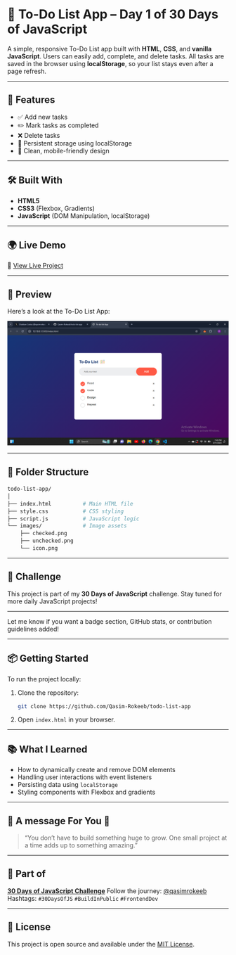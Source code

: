 
# 📝 To-Do List App – Day 1 of 30 Days of JavaScript

A simple, responsive To-Do List app built with **HTML**, **CSS**, and **vanilla JavaScript**. Users can easily add, complete, and delete tasks. All tasks are saved in the browser using **localStorage**, so your list stays even after a page refresh.

---

## 🚀 Features

* ✅ Add new tasks
* ✏️ Mark tasks as completed
* ❌ Delete tasks
* 💾 Persistent storage using localStorage
* 🎨 Clean, mobile-friendly design

---

## 🛠️ Built With

* **HTML5**
* **CSS3** (Flexbox, Gradients)
* **JavaScript** (DOM Manipulation, localStorage)

---

## 🌍 Live Demo

🔗 [View Live Project](https://qasim-rokeeb.github.io/todo-list-app/)

---

## 📸 Preview

Here’s a look at the To-Do List App:

![App Preview](https://raw.githubusercontent.com/Qasim-Rokeeb/todo-list-app/main/images/image.png)

---

## 📂 Folder Structure

```bash
todo-list-app/
│
├── index.html          # Main HTML file
├── style.css           # CSS styling
├── script.js           # JavaScript logic
└── images/             # Image assets
    ├── checked.png
    ├── unchecked.png
    └── icon.png
```

---

## 📅 Challenge

This project is part of my **30 Days of JavaScript** challenge. Stay tuned for more daily JavaScript projects!

---

Let me know if you want a badge section, GitHub stats, or contribution guidelines added!

---

## 📦 Getting Started

To run the project locally:

1. Clone the repository:

   ```bash
   git clone https://github.com/Qasim-Rokeeb/todo-list-app
   ```

2. Open `index.html` in your browser.

---

## 📚 What I Learned

* How to dynamically create and remove DOM elements
* Handling user interactions with event listeners
* Persisting data using `localStorage`
* Styling components with Flexbox and gradients

---

## 🌟 A message For You 🙂

> “You don’t have to build something huge to grow. One small project at a time adds up to something amazing.”

---

## 🧩 Part of

**[30 Days of JavaScript Challenge](#)**
Follow the journey: [@qasimrokeeb](https://x.com/qasimrokeeb)
Hashtags: `#30DaysOfJS` `#BuildInPublic` `#FrontendDev`

---

## 📜 License

This project is open source and available under the [MIT License](LICENSE).

